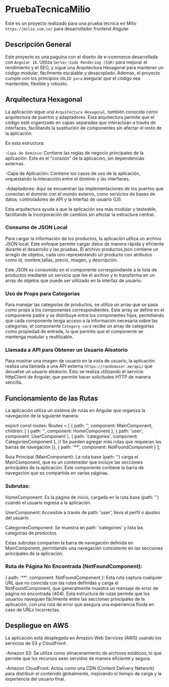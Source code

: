 # PruebaTecnicaMilio

Este es un proyecto realizado para una prueba tecnica en Milio `https://milio.com.co/` para desarrollador frontend Angular

## Descripción General

Este proyecto es una paguina con el diseño de e-commerce desarrollada con `Angular 18`. Utiliza `Server-Side Rendering (SSR)` para mejorar el rendimiento y el SEO, y sigue una Arquitectura Hexagonal para mantener un código modular, fácilmente escalable y desacoplado. Además, el proyecto cumple con los principios `SOLID para` asegurar que el código sea mantenible, flexible y robusto.

## Arquitectura Hexagonal

La aplicación sigue una `Arquitectura Hexagonal`, también conocida como arquitectura de puertos y adaptadores. Esta arquitectura permite que el código esté organizado en capas separadas que interactúan a través de interfaces, facilitando la sustitución de componentes sin afectar el resto de la aplicación.

En esta estructura:

 -`Capa de Dominio`: Contiene las reglas de negocio principales de la aplicación. Este es el "corazón" de la aplicación, sin dependencias externas.

 -Capa de Aplicación: Contiene los casos de uso de la aplicación, orquestando la interacción entre el dominio y las interfaces.

 -Adaptadores: Aquí se encuentran las implementaciones de los puertos que conectan el dominio con el mundo externo, como servicios de bases de datos, controladores de API y la interfaz de usuario (UI).

Esta arquitectura ayuda a que la aplicación sea más modular y testeable, facilitando la incorporación de cambios sin afectar la estructura central.

### Consumo de JSON Local

Para cargar la información de los productos, la aplicación utiliza un archivo JSON local. Este enfoque permite cargar datos de manera rápida y eficiente durante el desarrollo y las pruebas. El archivo productos.json contiene un arreglo de objetos, cada uno representando un producto con atributos como id, nombre,tallas, precio, imagen, y descripción.

Este JSON es consumido en el componente correspondiente a la lista de productos mediante un servicio que lee el archivo y lo transforma en un array de objetos que puede ser utilizado en la interfaz de usuario.

### Uso de Props para Categorías

Para manejar las categorías de productos, se utiliza un array que se pasa como props a los componentes correspondientes. Este array se define en el componente padre y se distribuye entre los componentes hijos, permitiendo que cada componente tenga acceso a la información necesaria sobre las categorías, el componente `Category-card` recibe un array de categorías como propiedad de entrada, lo que permite que el componente se mantenga modular y reutilizable.

### Llamada a API para Obtener un Usuario Aleatorio

Para mostrar una imagen de usuario en la vista de usuario, la aplicación realiza una llamada a una API externa `https://randomuser.me/api/` que devuelve un usuario aleatorio. Esto se realiza utilizando el servicio HttpClient de Angular, que permite hacer solicitudes HTTP de manera sencilla.

## Funcionamiento de las Rutas

La aplicación utiliza un sistema de rutas en Angular que organiza la navegación de la siguiente manera:

export const routes: Routes = [
  { path: '', component: MainComponent, children: [
    { path: '', component: HomeComponent },
    { path: 'user', component: UserComponent },
    { path: 'categories', component: CategoriesComponent },
    // Se pueden agregar más rutas que requieran las barras de navegación
  ]},
  { path: '**', component: NotFoundComponent }
];

Ruta Principal (MainComponent): La ruta base (path: '') carga el MainComponent, que es un contenedor que incluye las secciones principales de la aplicación. Este componente contiene la barra de navegación que es compartida en varias páginas.

### Subrutas:

HomeComponent: Es la página de inicio, cargada en la ruta base (path: '') cuando el usuario ingresa a la aplicación.

UserComponent: Accesible a través de path: 'user', lleva al perfil o ajustes del usuario.

CategoriesComponent: Se muestra en path: 'categories' y lista las categorías de productos.

Estas subrutas comparten la barra de navegación definida en MainComponent, permitiendo una navegación consistente en las secciones principales de la aplicación.

### Ruta de Página No Encontrada (NotFoundComponent):

{ path: '**', component: NotFoundComponent }: Esta ruta captura cualquier URL que no coincida con las rutas definidas y carga el NotFoundComponent, que generalmente muestra un mensaje de error de página no encontrada (404).
Esta estructura de rutas permite que los usuarios naveguen fácilmente entre las secciones principales de la aplicación, con una ruta de error que asegura una experiencia fluida en caso de URLs incorrectas.

## Despliegue en AWS

La aplicación está desplegada en Amazon Web Services (AWS) usando los servicios de S3 y CloudFront:

 -Amazon S3: Se utiliza como almacenamiento de archivos estáticos, lo que permite que los recursos sean servidos de manera eficiente y segura.

 -Amazon CloudFront: Actúa como una CDN (Content Delivery Network) para distribuir el contenido globalmente, mejorando el tiempo de carga y la experiencia del usuario final.